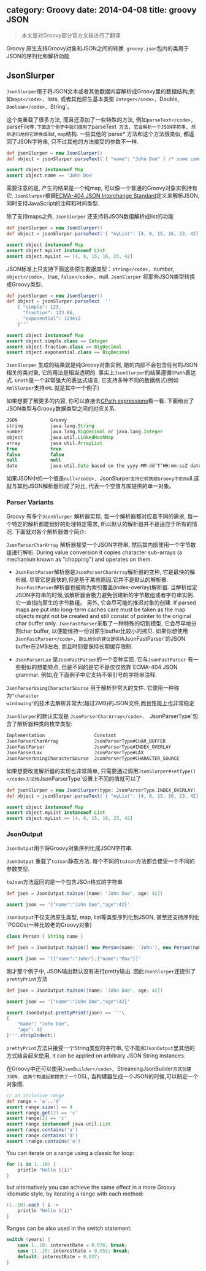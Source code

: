 category: Groovy
date: 2014-04-08
title: groovy JSON
---
> 本文是对Groovy部分官方文档进行了翻译

Groovy 原生支持Groovy对象和JSON之间的转换. `groovy.json`包内的类用于JSON的序列化和解析功能

## JsonSlurper

`JsonSlurper`用于将JSON文本或者其他数据内容解析成Groovy里的数据结构,例如`maps</code>, `lists</code>, 或者其他原生基本类型 `Integer</code>, `Double</code>, `Boolean</code>, `String`。

这个类重载了很多方法, 而且还添加了一些特殊的方法, 例如`parseText</code>, `parseFile` 等.下面这个例子中我们使用了 `parseText` 方法, 它会解析一个JSON字符串, 然后递归地将它转换成`list</code>, `map`结构. 一些其他的`parse*</code> 方法和这个方法很类似, 都返回了JSON字符串, 只不过其他的方法接受的参数不一样.

```groovy
def jsonSlurper = new JsonSlurper()
def object = jsonSlurper.parseText('{ "name": "John Doe" } /* some comment */')

assert object instanceof Map
assert object.name == 'John Doe'
```

需要注意的是, 产生的结果是一个纯map, 可以像一个普通的Groovy对象实例持有它. `JsonSlurper`根据[ECMA-404 JSON Interchange Standard](http://www.ecma-international.org/publications/files/ECMA-ST/ECMA-404.pdf)定义来解析JSON, 同时支持JavaScript的注释和时间类型.

除了支持maps之外, `JsonSlurper` 还支持将JSON数组解析成list的功能
```groovy
def jsonSlurper = new JsonSlurper()
def object = jsonSlurper.parseText('{ "myList": [4, 8, 15, 16, 23, 42] }')

assert object instanceof Map
assert object.myList instanceof List
assert object.myList == [4, 8, 15, 16, 23, 42]
```

JSON标准上只支持下面这些原生数据类型：`string</code>, `number</code>, `object</code>, `true</code>, `false</code>, `null</code>. `JsonSlurper` 将那些JSON类型转换成Groovy类型.
```groovy
def jsonSlurper = new JsonSlurper()
def object = jsonSlurper.parseText '''
    { "simple": 123,
      "fraction": 123.66,
      "exponential": 123e12
    }'''

assert object instanceof Map
assert object.simple.class == Integer
assert object.fraction.class == BigDecimal
assert object.exponential.class == BigDecimal
```

`JsonSlurper` 生成的结果就是纯Groovy对象实例, 她的内部不会包含任何的JSON相关的类对象, 它的用法是相当透明的. 事实上`JsonSlurper`的结果遵循`GPath`表达式. `GPath`是一个非常强大的表达式语言, 它支持多种不同的数据格式(例如`XmlSlurper`支持`XML` 就是其中一个例子)

如果想要了解更多的内容, 你可以直接去[GPath expressions](http://docs.groovy-lang.org/latest/html/documentation/core-semantics.html#gpath_expressions)看一看.
下面给出了JSON类型与Groovy数据类型之间的对应关系.
```groovy
JSON			Groovy
string			java.lang.String
number			java.lang.BigDecimal or java.lang.Integer
object			java.util.LinkedHashMap
array			java.util.ArrayList
true			true
false			false
null			null
date			java.util.Date based on the yyyy-MM-dd’T’HH:mm:ssZ date format
```

如果JSON中的一个值是`null</code>, `JsonSlurper`支持它转换成Groovy中的`null</code>.这就与其他JSON解析器形成了对比, 代表一个空值与库提供的单一对象。

### Parser Variants

Groovy 有多个`JsonSlurper` 解析器实现. 每一个解析器都对应着不同的需求, 每一个特定的解析都能很好的处理特定需求, 所以默认的解析器并不是适应于所有的情况. 下面就对各个解析器做个简介:

`JsonParserCharArray` 解析器接受一个JSON字符串, 然后其内部使用一个字节数组进行解析. During value conversion it copies character sub-arrays (a mechanism known as "chopping") and operates on them.


* `JsonFastParser`解析器是`JsonParserCharArray`解析器的变种, 它是最快的解析器. 尽管它是最快的,但是基于某些原因,它并不是默认的解析器. `JsonFastParser`解析器也被称为索引覆盖(index-overlay)解析器. 当解析给定JSON字符串的时候,该解析器会极力避免创建新的字节数组或者字符串实例. 它一直指向原生的字节数组。 另外, 它会尽可能的推迟对象的创建. If parsed maps are put into long-term caches care must be taken as the map objects might not be created and still consist of pointer to the original char buffer only. `JsonFastParser`采取了一种特殊的切割模型, 它会尽早地分割char buffer, 以便能维持一份对原生buffer比较小的拷贝. 如果你想使用`JsonFastParser</code>, 那么给你的建议是保持`JsonFastParser`的JSON buffer在2MB左右, 而且时刻要保持长期缓存限制.

* `JsonParserLax` 是`JsonFastParser`的一个变种实现. 它与`JsonFastParser` 有一些相似的想能特点, 但是不同的是它不是仅仅依靠`ECMA-404 JSON grammar</code>. 例如,在下面例子中它支持不带引号的字符串注释.

`JsonParserUsingCharacterSource` 用于解析非常大的文件. 它使用一种称为<code>"character windowing"</code>的技术去解析非常大(超过2MB)的JSON文件,而且性能上也非常稳定

`JsonSlurper`的默认实现是 `JsonParserCharArray</code>.  `JsonParserType`包含了解析器种类的枚举类型:

```groovy
Implementation					Constant
JsonParserCharArray				JsonParserType#CHAR_BUFFER
JsonFastParser					JsonParserType#INDEX_OVERLAY
JsonParserLax					JsonParserType#LAX
JsonParserUsingCharacterSource	JsonParserType#CHARACTER_SOURCE
```

如果想要改变解析器的实现也非常简单, 只需要通过调用`JsonSlurper#setType()</code>方法给`JsonParserType`设置上不同的值就可以了

```groovy
def jsonSlurper = new JsonSlurper(type: JsonParserType.INDEX_OVERLAY)
def object = jsonSlurper.parseText('{ "myList": [4, 8, 15, 16, 23, 42] }')

assert object instanceof Map
assert object.myList instanceof List
assert object.myList == [4, 8, 15, 16, 23, 42]
```

### JsonOutput

`JsonOutput`用于将Groovy对象序列化成JSON字符串.

`JsonOutput` 重载了`toJson`静态方法. 每个不同的`toJson`方法都会接受一个不同的参数类型.

`toJson`方法返回的是一个包含JSOn格式的字符串
```groovy
def json = JsonOutput.toJson([name: 'John Doe', age: 42])

assert json == '{"name":"John Doe","age":42}'
```

`JsonOutput`不仅支持原生类型, map, list等类型序列化到JSON, 甚至还支持序列化`POGOs</code>(一种比较老的Groovy对象)

```groovy
class Person { String name }

def json = JsonOutput.toJson([ new Person(name: 'John'), new Person(name: 'Max') ])

assert json == '[{"name":"John"},{"name":"Max"}]'
```

刚才那个例子中, JSON输出默认没有进行pretty输出. 因此`JsonSlurper`还提供了`prettyPrint`方法
```groovy
def json = JsonOutput.toJson([name: 'John Doe', age: 42])

assert json == '{"name":"John Doe","age":42}'

assert JsonOutput.prettyPrint(json) == '''\
{
    "name": "John Doe",
    "age": 42
}'''.stripIndent()
```

`prettyPrint`方法只接受一个String类型的字符串, 它不能和`JsonOutput`里其他的方式结合起来使用, it can be applied on arbitrary JSON String instances.

在Groovy中还可以使用`JsonBuilder</code>, `StreamingJsonBuilder`方式创建JSON. 这俩个构建起都提供了一个`DSL</code>, 当构建器生成一个JSON的时候,可以制定一个对象图.


```groovy
// an inclusive range
def range = 'a'..'d'
assert range.size() == 4
assert range.get(2) == 'c'
assert range[2] == 'c'
assert range instanceof java.util.List
assert range.contains('a')
assert range.contains('d')
assert !range.contains('e')
```

You can iterate on a range using a classic for loop:

```groovy
for (i in 1..10) {
    println "Hello ${i}"
}
```

but alternatively you can achieve the same effect in a more Groovy idiomatic style, by iterating a range with each method:

```groovy
(1..10).each { i ->
    println "Hello ${i}"
}
```

Ranges can be also used in the switch statement:

```groovy
switch (years) {
    case 1..10: interestRate = 0.076; break;
    case 11..25: interestRate = 0.052; break;
    default: interestRate = 0.037;
}
```
